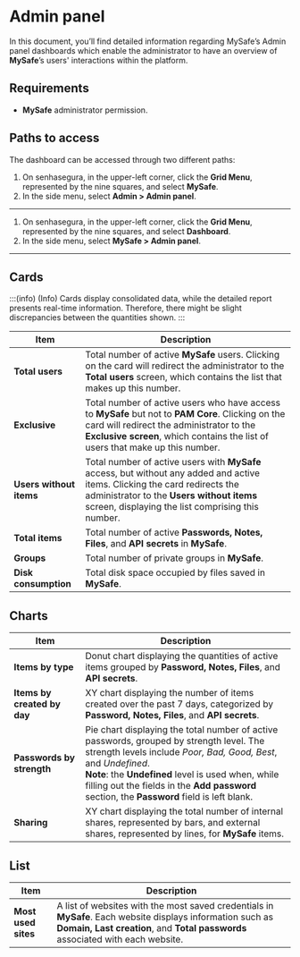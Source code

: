 # Admin panel

In this document, you’ll find detailed information regarding MySafe’s Admin panel dashboards which enable the administrator to have an overview of **MySafe**’s users' interactions within the platform.



## Requirements
* **MySafe** administrator permission.


## Paths to access
The dashboard can be accessed through two different paths:

1. On senhasegura, in the upper-left corner, click the **Grid Menu**, represented by the nine squares, and select **MySafe**.
2. In the side menu, select **Admin > Admin panel**.
---
1. On senhasegura, in the upper-left corner, click the **Grid Menu**, represented by the nine squares, and select **Dashboard**.
2. In the side menu, select **MySafe > Admin panel**.
***


## Cards

:::(info) (Info)
Cards display consolidated data, while the detailed report presents real-time information. Therefore, there might be slight discrepancies between the quantities shown.
:::

| **Item**| **Description**|
|------|-----|
| **Total users**| Total number of active **MySafe** users. Clicking on the card will redirect the administrator to the **Total users** screen, which contains the list that makes up this number. |
| **Exclusive**| Total number of active users who have access to **MySafe** but not to **PAM Core**. Clicking on the card will redirect the administrator to the **Exclusive screen**, which contains the list of users that make up this number. |
| **Users without items**| Total number of active users with **MySafe** access, but without any added and active items. Clicking the card redirects the administrator to the **Users without items** screen, displaying the list comprising this number. |
| **Total items**| Total number of active **Passwords, Notes, Files**, and **API secrets** in **MySafe**.|
| **Groups**| Total number of private groups in **MySafe**.|
| **Disk consumption**| Total disk space occupied by files saved in **MySafe**.|




## Charts
| **Item**| **Description**|
|-----|-----|
| **Items by type**| Donut chart displaying the quantities of active items grouped by **Password, Notes, Files**, and **API secrets**.|
| **Items by created by day** | XY chart displaying the number of items created over the past 7 days, categorized by **Password, Notes, Files**, and **API secrets**.|
| **Passwords by strength**| Pie chart displaying the total number of active passwords, grouped by strength level. The strength levels include *Poor, Bad, Good, Best*, and *Undefined*. <br>**Note**: the **Undefined** level is used when, while filling out the fields in the **Add password** section, the **Password** field is left blank. |
| **Sharing**| XY chart displaying the total number of internal shares, represented by bars, and external shares, represented by lines, for **MySafe** items. |


## List

| **Item**| **Description**|
|------|-----|
| **Most used sites** | A list of websites with the most saved credentials in **MySafe**. Each website displays information such as **Domain, Last creation**, and **Total passwords** associated with each website. |


